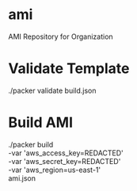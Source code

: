 # ami
AMI Repository for Organization


# Validate Template

./packer validate  build.json

# Build AMI

./packer build \
    -var 'aws_access_key=REDACTED' \
    -var 'aws_secret_key=REDACTED' \
    -var 'aws_region=us-east-1' \
    ami.json
